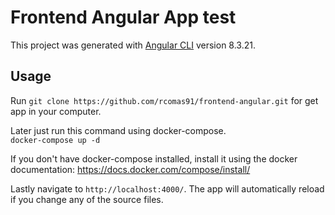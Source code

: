 # Frontend Angular App test

This project was generated with [Angular CLI](https://github.com/angular/angular-cli) version 8.3.21.

## Usage

Run `git clone https://github.com/rcomas91/frontend-angular.git` for get app in your computer. 

Later just run this command using docker-compose.  
`docker-compose up -d`  

If you don't have docker-compose installed, install it using the docker documentation:
https://docs.docker.com/compose/install/

Lastly navigate to `http://localhost:4000/`. The app will automatically reload if you change any of the source files.

